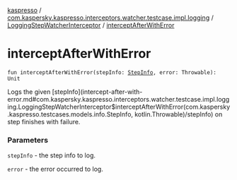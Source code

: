 [kaspresso](../../index.md) / [com.kaspersky.kaspresso.interceptors.watcher.testcase.impl.logging](../index.md) / [LoggingStepWatcherInterceptor](index.md) / [interceptAfterWithError](./intercept-after-with-error.md)

# interceptAfterWithError

`fun interceptAfterWithError(stepInfo: `[`StepInfo`](../../com.kaspersky.kaspresso.testcases.models.info/-step-info/index.md)`, error: Throwable): Unit`

Logs the given [stepInfo](intercept-after-with-error.md#com.kaspersky.kaspresso.interceptors.watcher.testcase.impl.logging.LoggingStepWatcherInterceptor$interceptAfterWithError(com.kaspersky.kaspresso.testcases.models.info.StepInfo, kotlin.Throwable)/stepInfo) on step finishes with failure.

### Parameters

`stepInfo` - the step info to log.

`error` - the error occurred to log.